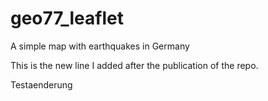 # geo77_leaflet
 A simple map with earthquakes in Germany

This is the new line I added after the publication of the repo.

Testaenderung